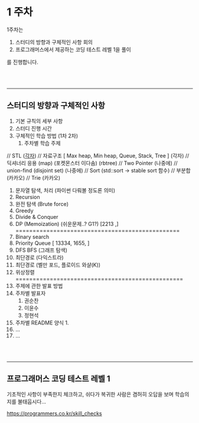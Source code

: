 # 1 주차

1주차는 

1. 스터디의 방향과 구체적인 사항 회의
2. 프로그래머스에서 제공하는 코딩 테스트 레벨 1을 풀이

를 진행합니다.

<br />
<br />

---
## 스터디의 방향과 구체적인 사항

1. 기본 규칙의 세부 사항
2. 스터디 진행 시간
3. 구체적인 학습 방법 (1차 2차)
   1. 주차별 학습 주제

// STL ([각자](https://modoocode.com/223))
// 자료구조  [ Max heap, Min heap, Queue, Stack, Tree ] (각자)
// 딕셔너리 응용 (map) (포켓몬스터 이다솜) (rbtree)
// Two Pointer (나중에)
// union-find (disjoint set) (나중에)
// Sort (std::sort -> stable sort 함수)
// 부분합 (카카오)
// Trie (카카오)

1. 문자열 탐색, 처리 (파이썬 다뤄볼 정도론 의미) 
2. Recursion
3. 완전 탐색 (Brute force)
4. Greedy
5. Divide & Conquer
6. DP (Memoization) (쉬운문제..? G1?) [2213 ,] 
================================================
7. Binary search
8. Priority Queue  [ 13334, 1655, ]
9.  DFS BFS (그래프 탐색)
10. 최단경로 (다익스트라)  
11. 최단경로 (벨만 포드, 플로이드 와샬(K))
12. 위상정렬
=================================================
   2. 주제에 관한 발표 방법
   3. 주차별 발표자
      1. 권순찬
      2. 이윤수
      3. 정현석
   4. 주차별 README 양식
      1. 
   5. ...
1. ...

<br />
<br />

---
## 프로그래머스 코딩 테스트 레벨 1

기초적인 사항이 부족한지 체크하고, 쉬다가 복귀한 사람은 겸허히 오답을 보며 학습의지를 불태웁시다...

https://programmers.co.kr/skill_checks
